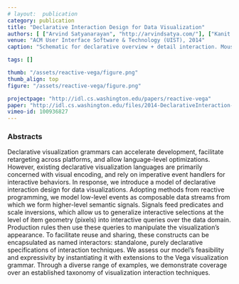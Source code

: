 ```yaml
---
# layout:  publication
category: publication
title: "Declarative Interaction Design for Data Visualization"
authors: [ ["Arvind Satyanarayan", "http://arvindsatya.com/"], ["Kanit Wongsuphasawat", "/"], ["Jeffrey Heer", "http://jheer.org"]]
venue: "ACM User Interface Software & Technology (UIST), 2014"
caption: "Schematic for declarative overview + detail interaction. Mouse events in an overview (top) feed selection predicates based on drag start and end coordinates. Scale inversion is used to map the pixel range to date values, lifting the pixel-level selection to a query over the source data. This query is used to drive a filter transform for the focus view (bottom)."

tags: []

thumb: "/assets/reactive-vega/figure.png"
thumb_align: top
figure: "/assets/reactive-vega/figure.png"

projectpage: "http://idl.cs.washington.edu/papers/reactive-vega"
paper: "http://idl.cs.washington.edu/files/2014-DeclarativeInteraction-UIST.pdf"
vimeo-id: 100936827
---
```



### Abstracts

Declarative visualization grammars can accelerate development, facilitate retargeting across platforms, and allow language-level optimizations. However, existing declarative visualization languages are primarily concerned with visual encoding, and rely on imperative event handlers for interactive behaviors. In response, we introduce a model of declarative interaction design for data visualizations. Adopting methods from reactive programming, we model low-level events as composable data streams from which we form higher-level semantic signals. Signals feed predicates and scale inversions, which allow us to generalize interactive selections at the level of item geometry (pixels) into interactive queries over the data domain. Production rules then use these queries to manipulate the visualization’s appearance. To facilitate reuse and sharing, these constructs can be encapsulated as named interactors: standalone, purely declarative specifications of interaction techniques. We assess our model’s feasibility and expressivity by instantiating it with extensions to the Vega visualization grammar. Through a diverse range of examples, we demonstrate coverage over an established taxonomy of visualization interaction techniques.


<!-- ### Abstract

Interactive systems are increasingly being used to explicitly support change in the user's psychophysiological state and behavior. One important trend in this vein is systems that support calm breathing habits. We designed and evaluated techniques to support respiratory regulation to reduce stress and increase parasympathetic tone. Our study revealed that auditory guidance was more effective than visual at creating self-reported calm. We attribute this to the users' ability to effectively map sound to respiration, thereby reducing cognitive load and mental exertion. Interestingly, we found that visual guidance led to more respiratory change  but less subjective calm. Thus, motivating users to exert physical or mental efforts may counter the calming effects of slow breathing. Designers of calming technologies must acknowledge the discrepancy between mechanical slow breathing and experiential calm in designing future systems. -->

